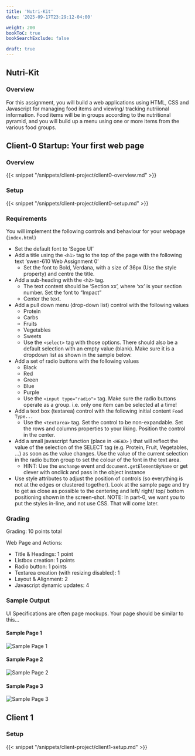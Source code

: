 ```yaml
---
title: 'Nutri-Kit'
date: '2025-09-17T23:29:12-04:00'

weight: 200
bookToC: true
bookSearchExclude: false

draft: true
---
```


## Nutri-Kit

### Overview

For this assignment, you will build a web applications using HTML, CSS and Javascript for managing food items and viewing/ tracking nutriional information. Food items will be in groups according to the nutritional pyramid, and you will build up a menu using one or more items from the various food groups.

## Client-0 Startup: Your first web page

### Overview

{{< snippet "/snippets/client-project/client0-overview.md" >}}

### Setup

{{< snippet "/snippets/client-project/client0-setup.md" >}}

### Requirements

You will implement the following controls and behaviour for your webpage (`index.html`)

* Set the default font to ‘Segoe UI’
* Add a title using the `<h1>` tag to the top of the page with the following text ‘swen-610 Web Assignment 0’
    * Set the font to Bold, Verdana, with a size of 36px (Use the style property) and centre the title.
* Add a sub-heading with the `<h2>` tag.
    * The text content should be ‘Section xx’, where ‘xx’ is your section number. Set the font to “Impact”
    * Center the text.
* Add a pull down menu (drop-down list) control with the following values
    * Protein
    * Carbs
    * Fruits
    * Vegetables
    * Sweets
    * Use the `<select>` tag with those options. There should also be a default selection with an empty value (blank). Make sure it is a dropdown list as shown in the sample below.
* Add a set of radio buttons with the following values
    * Black
    * Red
    * Green
    * Blue
    * Purple
    * Use the `<input type="radio">` tag. Make sure the radio buttons operate as a group. i.e. only one item can be selected at a time!
* Add a text box (textarea) control with the following initial content `Food Type...`
    * Use the `<textarea>` tag. Set the control to be non-expandable. Set the rows and columns properties to your liking. Position the control in the center.
* Add a small javascript function (place in `<HEAD>` ) that will reflect the value of the selection of the SELECT tag (e.g. Protein, Fruit, Vegetables, …) as soon as the value changes. Use the value of the current selection in the radio button group to set the colour of the font in the text area.
    * HINT: Use the `onchange` event and `document.getElementByName` or get clever with onclick and pass in the object instance
* Use style attributes to adjust the position of controls (so everything is not at the edges or clustered together). Look at the sample page and try to get as close as possible to the centering and left/ right/ top/ bottom positioning shown in the screen-shot. NOTE: In part-0, we want you to put the styles in-line, and not use CSS. That will come later.

### Grading

Grading: 10 points total

Web Page and Actions:

* Title & Headings: 1 point
* Listbox creation: 1 points
* Radio button: 1 points
* Textarea creation (with resizing disabled): 1
* Layout & Alignment: 2
* Javascript dynamic updates: 4

### Sample Output

UI Specifications are often page mockups. Your page should be similar to this…

#### Sample Page 1

![Sample Page 1](/images/client-project/nutrikit-0.0.jpg)

#### Sample Page 2

![Sample Page 2](/images/client-project/nutrikit-0.1.jpg)

#### Sample Page 3

![Sample Page 3](/images/client-project/nutrikit-0.2.jpg)

## Client 1

### Setup

{{< snippet "/snippets/client-project/client1-setup.md" >}}